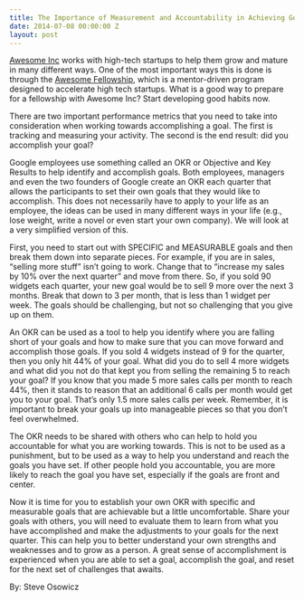 ```yaml
---
title: The Importance of Measurement and Accountability in Achieving Goals
date: 2014-07-08 00:00:00 Z
layout: post
---
```

 
<p><a href="http://www.awesomeinc.org/" target="_blank">Awesome Inc</a> works with high-tech startups to help them grow and mature in many different ways. One of the most important ways this is done is through the <a href="http://fellowship.awesomeinc.org" target="_blank">Awesome Fellowship</a>, which is a mentor-driven program designed to accelerate high tech startups. What is a good way to prepare for a fellowship with Awesome Inc? Start developing good habits now.</p>
<p><span class="Apple-tab-span"> </span>There are two important performance metrics that you need to take into consideration when working towards accomplishing a goal. The first is tracking and measuring your activity.  The second is the end result: did you accomplish your goal?</p>
<p>Google employees use something called an OKR or Objective and Key Results to help identify and accomplish goals. Both employees, managers and even the two founders of Google create an OKR each quarter that allows the participants to set their own goals that they would like to accomplish. This does not necessarily have to apply to your life as an employee, the ideas can be used in many different ways in your life (e.g., lose weight, write a novel or even start your own company). We will look at a very simplified version of this.</p>
<p><span class="Apple-tab-span"> </span>First, you need to start out with SPECIFIC and MEASURABLE goals and then break them down into separate pieces. For example, if you are in sales, “selling more stuff” isn’t going to work. Change that to “increase my sales by 10% over the next quarter” and move from there. So, if you sold 90 widgets each quarter, your new goal would be to sell 9 more over the next 3 months. Break that down to 3 per month, that is less than 1 widget per week. The goals should be challenging, but not so challenging that you give up on them.</p>
<p><span class="Apple-tab-span"> </span>An OKR can be used as a tool to help you identify where you are falling short of your goals and how to make sure that you can move forward and accomplish those goals. If you sold 4  widgets instead of 9 for the quarter, then you only hit 44% of your goal. What did you do to sell 4 more widgets and what did you not do that kept you from selling the remaining 5 to reach your goal? If you know that you made 5 more sales calls per month to reach 44%, then it stands to reason that an additional 6 calls per month would get you to your goal. That’s only 1.5 more sales calls per week. Remember, it is important to break your goals up into manageable pieces so that you don’t feel overwhelmed.</p>
<p><span class="Apple-tab-span"> </span>The OKR needs to be shared with others who can help to hold you accountable for what you are working towards. This is not to be used as a punishment, but to be used as a way to help you understand and reach the goals you have set. If other people hold you accountable, you are more likely to reach the goal you have set, especially if the goals are front and center.</p>
<p><span> </span>Now it is time for you to establish your own OKR with specific and measurable goals that are achievable but a little uncomfortable. Share your goals with others, you will need to evaluate them to learn from what you have accomplished and make the adjustments to your goals for the next quarter. This can help you to better understand your own strengths and weaknesses and to grow as a person. A great sense of accomplishment is experienced when you are able to set a goal, accomplish the goal, and reset for the next set of challenges that awaits.</p>
<p><span>By: Steve Osowicz</span></p>
